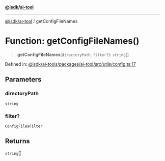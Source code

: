 [**@isdk/ai-tool**](../README.md)

***

[@isdk/ai-tool](../globals.md) / getConfigFileNames

# Function: getConfigFileNames()

> **getConfigFileNames**(`directoryPath`, `filter?`): `string`[]

Defined in: [@isdk/ai-tools/packages/ai-tool/src/utils/config.ts:17](https://github.com/isdk/ai-tool.js/blob/fb1809b53cc75a30928176c26910792b6b8a96e1/src/utils/config.ts#L17)

## Parameters

### directoryPath

`string`

### filter?

`ConfigFilesFilter`

## Returns

`string`[]
